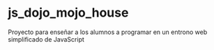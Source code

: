 # js_dojo_mojo_house
Proyecto para enseñar a los alumnos a programar en un entrono web simplificado de JavaScript
